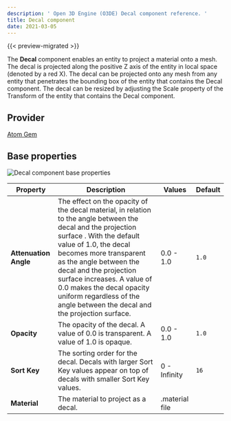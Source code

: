 ```yaml
---
description: ' Open 3D Engine (O3DE) Decal component reference. '
title: Decal component
date: 2021-03-05
---
```


{{< preview-migrated >}}

The **Decal** component enables an entity to project a material onto a mesh. The decal is projected along the positive Z axis of the entity in local space (denoted by a red X). The decal can be projected onto any mesh from any entity that penetrates the bounding box of the entity that contains the Decal component. The decal can be resized by adjusting the Scale property of the Transform of the entity that contains the Decal component.

## Provider ##

[Atom Gem](/docs/user-guide/features/gems/reference/atom)

## Base properties ##

![Decal component base properties](/images/user-guide/features/components/reference/atom/decal-component-ui-01.png)

| Property | Description | Values | Default |
|-|-|-|-|
| **Attenuation Angle** | The effect on the opacity of the decal material, in relation to the angle between the decal and the projection surface . With the default value of 1.0, the decal becomes more transparent as the angle between the decal and the projection surface increases. A value of 0.0 makes the decal opacity uniform regardless of the angle between the decal and the projection surface. | 0.0 - 1.0 | `1.0` |
| **Opacity** | The opacity of the decal. A value of 0.0 is transparent. A value of 1.0 is opaque. | 0.0 - 1.0 | `1.0` |
| **Sort Key** | The sorting order for the decal. Decals with larger Sort Key values appear on top of decals with smaller Sort Key values. | 0 - Infinity | `16` |
| **Material** | The material to project as a decal. | .material file |  |
